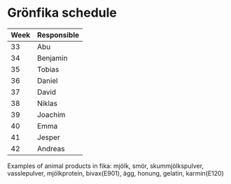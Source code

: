 # Grönfika schedule

| Week   | Responsible   |
| ------ | ------------- |
| 33     | Abu           |
| 34     | Benjamin      |
| 35     | Tobias        |
| 36     | Daniel        |
| 37     | David         |
| 38     | Niklas        |
| 39     | Joachim       |
| 40     | Emma          |
| 41     | Jesper        |
| 42     | Andreas       |

Examples of animal products in fika:
mjölk, smör, skummjölkspulver, vasslepulver, mjölkprotein, bivax(E901), ägg, honung, gelatin, karmin(E120)
